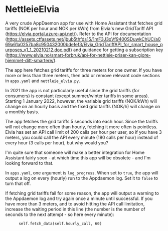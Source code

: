 # NettleieElvia

A very crude AppDaemon app for use with Home Assistant that fetches grid tariffs (NOK per hour and NOK per kWh) from Elvia's new GridTariff API (https://elvia.portal.azure-api.net/). Refer to the API for documentation (https://assets.ctfassets.net/jbub5thfds15/1mF3J3xVf9400SDuwkChUC/a069a61a0257ba8c950432000bdefef3/Elvia_GridTariffAPI_for_smart_house_purposes_v1_1_20210212.doc.pdf) and guidance for getting a subscription key (https://www.elvia.no/smart-forbruk/api-for-nettleie-priser-kan-gjore-hjemmet-ditt-smartere/). 

The app here fetches grid tariffs for three meters for one owner. If you have more or less than three meters, then add or remove relevant code sections in `apps.yaml` and `nettleie_elvia.py`.

In 2021 the app is not particularly useful since the grid tariffs (for consumers) is constant (except summer/winter tariffs in some areas). Starting 1 January 2022, however, the variable grid tariffs (NOK/kWh) will change on an hourly basis and the fixed grid tariffs (NOK/h) will change on a monthly basis.

The app fetches the grid tariffs 5 seconds into each hour. Since the tariffs will not change more often than hourly, fetching it more often is pointless. Elvia has set an API call limit of 200 calls per hour per user, so if you have 3 meters, you could call the API every minute (180 calls per hour) instead of every hour (3 calls per hour), but why would you?

I'm quite sure that someone will make a better integration for Home Assistant fairly soon - at which time this app will be obsolete - and I'm looking forward to that.

In `apps.yaml`, one argument is `log_progress`. When set to `true`, the app will output a log on every (hourly) run to the Appdaemon log. Set it to `false` to turn that off.

If fetching grid tariffs fail for some reason, the app will output a warning to the Appdaemon log and try again once a minute until successful. If you have more than 3 meters, and to avoid hitting the API call limitation, increase the waiting period in this line (the number is the number of seconds to the next attempt - so here every minute):

```
      self.fetch_data(self.hourly_call, 60)
```
